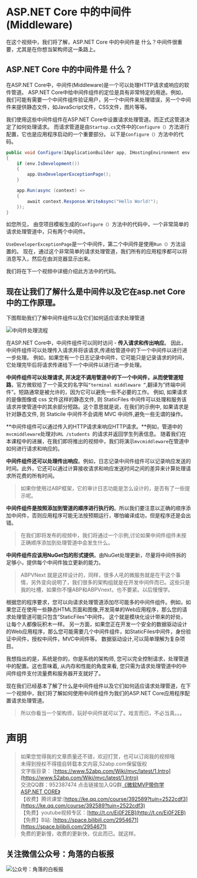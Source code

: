 # ASP.NET Core 中的中间件(Middleware)

在这个视频中，我们将了解，ASP.NET Core 中的中间件是 什么？中间件很重要，尤其是在你想当架构师这一条路上。


## ASP.NET Core 中的中间件是 什么？

在ASP.NET Core中，中间件(Middleware)是一个可以处理HTTP请求或响应的软件管道。
ASP.NET Core中给中间件组件的定位是具有非常特定的用途。例如，我们可能有需要一个中间件组件验证用户，另一个中间件来处理错误，另一个中间件来提供静态文件，如JavaScript文件，CSS文件，图片等等。

 
我们使用这些中间件组件在ASP.NET Core中设置请求处理管道。而正式这管道决定了如何处理请求。
而请求管道是由``Startup.cs``文件中的```Configure（）```方法进行配置，它也是应用程序启动的一个重要部分。
以下是```Configure（）```方法中的代码。
```csharp
public void Configure(IApplicationBuilder app, IHostingEnvironment env)
{
    if (env.IsDevelopment())
    {
        app.UseDeveloperExceptionPage();
    }

    app.Run(async (context) =>
    {
        await context.Response.WriteAsync("Hello World!");
    });
}
```
如您所见， 由空项目模板生成的```Configure（）```方法中的代码中，一个非常简单的请求处理管道中，只有两个中间件。




```UseDeveloperExceptionPage```是一个中间件，第二个中间件是使用```Run（）```方法设置的。
现在，通过这个非常简单的请求处理管道，我们所有的应用程序都可以将消息写入，然后在由浏览器显示出来。

我们将在下一个视频中详细介绍此方法中的代码。

## 现在让我们了解什么是中间件以及它在asp.net Core 中的工作原理。 

下图帮助我们了解中间件组件以及它们如何适应请求处理管道 

![中间件处理流程](https://upload-images.jianshu.io/upload_images/1979022-ffab02c669e4c8b2.png)

在ASP.NET Core中，中间件组件可以同时访问 - **传入请求和传出响应**。
因此，中间件组件可以处理传入请求并将该请求,传递给管道中的下一个中间件以进行进一步处理。
例如，如果您有一个日志记录中间件，它可能只是记录请求的时间，它处理完毕后将请求传递给下一个中间件以进行进一步处理。

**中间件组件可以处理请求, 并决定不调用管道中的下一个中间件，从而使管道短路**，官方微软给了一个英文的名字叫```“terminal middleware ”```,翻译为“终端中间件”。短路通常是被允许的，因为它可以避免一些不必要的工作。 
例如, 如果请求的是像图像或 css 文件这样的静态文件, 则 StaticFiles 中间件可以处理和服务该请求并使管道中的其余部分短路。这个意思就是说，在我们的示例中, 如果请求是针对静态文件, 则 Staticile 中间件不会调用 MVC 中间件,避免一些无谓的操作。

 
**中间件组件可以通过传入的HTTP请求来响应HTTP请求。**例如，管道中的```mvcmiddleware```处理对```URL /students ```的请求并返回学生列表信息。
随着我们在本课程中的进展，在我们即将推出的视频中，我们将演示```mvcmiddleware```在管道中如何进行请求和响应的。 


**中间件组件还可以处理传出响应**。例如，日志记录中间件组件可以记录响应发送的时间。此外，它还可以通过计算接收请求和响应发送时间之间的差异来计算处理请求所花费的所有时间。

> 如果你使用过ABP框架，它的审计日志功能是怎么设计的，是否有了一些提示呢。

**中间件组件是按照添加到管道的顺序进行执行的**。所以我们要注意以正确的顺序添加中间件，否则应用程序可能无法按预期运行，哪怕编译成功，但是程序还是会出错。

> 在我们即将发布的视频中，我们将通过一个示例,讨论如果中间件组件未按正确顺序添加到处理管道中会发生什么。 

**中间件组件应该用NuGet包的形式提供**。由NuGet处理更新，尽量将中间件拆的足够小，提供每个中间件独立更新的能力。

> ABPVNext 就是这样设计的，同样，很多人吼的微服务就是在干这个事情，另外变向说明了，我们很多的架构组就是在开发中间件而已。这些只是我的吐槽，如果你不懂ABP和ABPVnext，也不要紧。以后慢慢学。


根据您的程序要求，您可以向请求处理管道添加尽可能多的中间件组件。例如，如果您正在使用一些静态HTML页面和图像,开发简单的Web应用程序，那么您的请求处理管道可能只包含“StaticFiles”中间件。 这个就是模块化设计带来的好处，让每个人都像玩积木一样。
另一方面，如果您正在开发一个安全的数据驱动设计的Web应用程序，那么您可能需要几个中间件组件，如StaticFiles中间件，身份验证中间件，授权中间件，MVC中间件等。  数据驱动设计,可以简单理解为复杂项目。

 
我想指出的是，系统是你的，你是系统的架构师, 您可以完全控制请求，处理管道中的配置。这也意味着, 从内存和性能的角度来看, 您只需为请求处理管道中的中间件组件支付流量费和服务器开支就好了。



现在我们已经基本了解了什么是中间件组件以及它们如何适应请求处理管道，在下一个视频中，我们将了解如何使用中间件组件为我们的ASP.NET Core应用程序配置请求处理管道。 

> 所以你看当一个架构师，玩好中间件就可以了。戏言而已，不必当真。。。



# 声明


> 如果您觉得我的文章质量还不错，欢迎打赏，也可以订阅我的视频哦 </br>
> 未得到授权不得擅自转载本文内容,52abp.com保留版权</br>
> 文字版目录： [https://www.52abp.com/Wiki/mvc/latest/1.Intro](https://www.52abp.com/Wiki/mvc/latest/1.Intro) </br>
> 交流QQ群：952387474 点击链接加入QQ群[《微软MVP带你学ASP.NET CORE》](https://jq.qq.com/?_wv=1027&k=5nq4PFQ)</br>
> 【收费】腾讯课堂:[https://ke.qq.com/course/392589?tuin=2522cdf3](https://ke.qq.com/course/392589?tuin=2522cdf3) </br>
> 【免费】youtube视频专区：[http://t.cn/Ei0F2EB](http://t.cn/Ei0F2EB) </br>
>【免费】B站: [https://space.bilibili.com/2954671](https://space.bilibili.com/2954671) </br>
>免费的更新慢，收费的更新快，仅此而已。就这样。 </br>

## 关注微信公众号：角落的白板报
![公众号：角落的白板报](https://upload-images.jianshu.io/upload_images/1979022-f19c505c18160c16.png)















